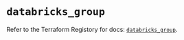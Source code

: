 # `databricks_group`

Refer to the Terraform Registory for docs: [`databricks_group`](https://registry.terraform.io/providers/databricks/databricks/1.32.0/docs/resources/group).
